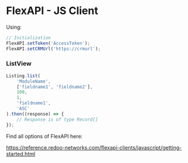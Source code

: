 # FlexAPI - JS Client

Using:

```js
// Initialization
FlexAPI.setToken('AccessToken');
FlexAPI.setCRMUrl('https://crmurl');
```

### ListView
```js
Listing.list(
    'ModuleName',
    ['fieldname1', 'fieldname2'],
    100,
    1,
    'fieldname1',
    'ASC'
).then((response) => {
    // Response is of type Record[]
});

```

Find all options of FlexAPI here:

https://reference.redoo-networks.com/flexapi-clients/javascript/getting-started.html

